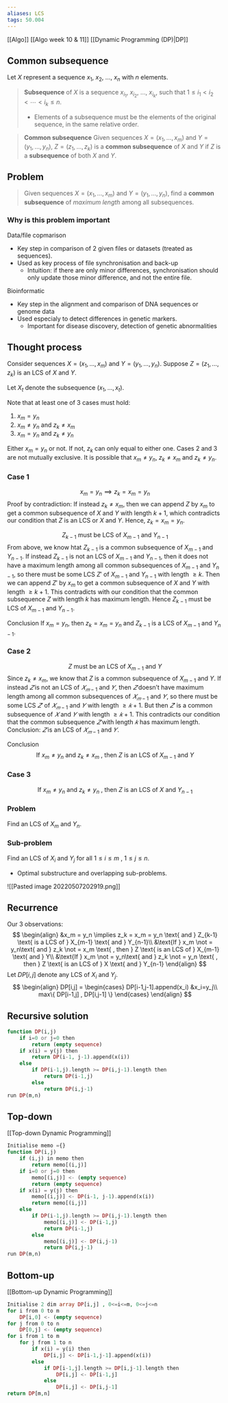 ```yaml
---
aliases: LCS
tags: 50.004
---
```

[[Algo]]
[[Algo week 10 & 11]]
[[Dynamic Programming (DP)|DP]]

## Common subsequence
Let $X$ represent a sequence $x_1$, $x_2$, $\dots$, $x_n$ with $n$ elements.

> **Subsequence**
> of $X$ is a sequence $x_{i_1}$, $x_{i_2}$, $\dots$, $x_{i_{k}}$, such that $1 \leq i_1 < i_2 < \cdots < i_k \leq n$.
> - Elements of a subsequence must be the elements of the original sequence, in the same relative order.

> **Common subsequence**
> Given sequences $X=(x_1, \dots ,x_m)$ and $Y=(y_1,\dots ,y_n)$,
> $Z=(z_1 , \dots , z_k)$ is a **common subsequence** of $X$ and $Y$ if $Z$ is a **subsequence** of both $X$ and $Y$.

## Problem
>Given sequences $X=(x_1, \dots ,x_m)$ and $Y=(y_1,\dots ,y_n)$,
find a **common subsequence** of *maximum length* among all subsequences.

### Why is this problem important
Data/file copmarison
- Key step in comparison of 2 given files or datasets (treated as sequences).
- Used as key process of file synchronisation and back-up
	- Intuition: if there are only minor differences, synchronisation should only update those minor difference, and not the entire file.

Bioinformatic
- Key step in the alignment and comparison of DNA sequences or genome data
- Used especialy to detect differences in genetic markers.
	- Important for disease discovery, detection of genetic abnormalities

## Thought process
Consider sequences $X=(x_1, \dots ,x_m)$ and $Y=(y_1,\dots ,y_n)$.
Suppose $Z=(z_1 , \dots , z_k)$ is an LCS of $X$ and $Y$.

Let $X_t$ denote the subsequence $(x_1, \dots ,x_t)$.

Note that at least one of 3 cases must hold:
1. $x_m = y_n$
2. $x_m \not = y_n$ and $z_k \not = x_m$
3. $x_m = y_n$ and $z_k \not = y_n$

Either $x_m = y_n$ or not.
If not, $z_k$ can only equal to either one.
Cases 2 and 3 are not mutually exclusive. It is possible that $x_m \not = y_n$, $z_k \not = x_m$ and $z_k \not = y_n$.

### Case 1
$$
x_m = y_n \implies z_k = x_m = y_n
$$
Proof by contradiction:
If instead $z_k \not = x_m$, then we can append $Z$ by $x_m$ to get a common subsequence of $X$ and $Y$ with length $k+1$, which contradicts our condition that $Z$ is an LCS or $X$ and $Y$.
Hence, $z_k = x_m = y_n$.

$$
Z_{k-1} \text{ must be LCS of } X_{m-1} \text{ and } Y_{n-1}
$$
From above, we know htat $Z_{k-1}$ is a common subsequence of $X_{m-1}$ and $Y_{n-1}$.
If instead $Z_{k-1}$ is not an LCS of $X_{m-1}$ and $Y_{n-1}$, then it does not have a maximum length among all common subsequences of $X_{m-1}$ and $Y_{n-1}$, so there must be some LCS $Z'$ of $X_{m-1}$ and $Y_{n-1}$ with length $\geq k$.
Then we can append $Z'$ by $x_m$ to get a common subsequence of $X$ and $Y$ with length $\geq k+1$. This contradicts with our condition that the common subsequence $Z$ with length $k$ has maximum length.
Hence $Z_{k-1} \text{ must be LCS of } X_{m-1} \text{ and } Y_{n-1}$.

Conclusion
If $x_m = y_n$, then $z_k = x_m = y_n$
and $Z_{k-1} \text{ is a LCS of } X_{m-1} \text{ and } Y_{n-1}$.

### Case 2
$$
Z \text{ must be an LCS of } X_{m-1} \text{ and } Y
$$
Since $z_k \not = x_m$, we know that $Z$ is a common subsequence of $X_{m-1}$ and $Y$.
If instead $𝑍$ is not an LCS of $𝑋_{𝑚−1}$ and $𝑌$, then $𝑍$ doesn’t have maximum length among all common subsequences of $𝑋_{𝑚−1}$ and $𝑌$, so there must be some LCS $𝑍'$ of $𝑋_{𝑚−1}$ and $𝑌$ with length $\geq 𝑘 + 1$.
But then $𝑍'$ is a common subsequence of $𝑋$ and $𝑌$ with length $\geq 𝑘 + 1$. This contradicts our condition that the common subsequence $𝑍$ with length $𝑘$ has maximum length. Conclusion: $𝑍$ is an LCS of $𝑋_{𝑚−1}$ and $𝑌$.

Conclusion
$$
\text{If } x_m \not = y_n\text{ and } z_k \not = x_m \text{ , then } Z \text{ is an LCS of } X_{m-1} \text{ and } Y
$$

### Case 3
$$
\text{If } x_m \not = y_n\text{ and } z_k \not = y_n \text{ , then } Z \text{ is an LCS of } X \text{ and } Y_{n-1}
$$

### Problem
Find an LCS of $X_m$ and $Y_n$.
### Sub-problem
Find an LCS of $X_i$ and $Y_j$ for all $1 \leq i \leq m$ , $1\leq j \leq n$.
- Optimal substructure and overlapping sub-problems.

![[Pasted image 20220507202919.png]]

## Recurrence
Our 3 observations:
$$
\begin{align}
&x_m = y_n \implies z_k = x_m = y_n \text{ and } Z_{k-1} \text{ is a LCS of } X_{m-1} \text{ and } Y_{n-1}\\
&\text{If } x_m \not = y_n\text{ and } z_k \not = x_m \text{ , then } Z \text{ is an LCS of } X_{m-1} \text{ and } Y\\
&\text{If } x_m \not = y_n\text{ and } z_k \not = y_n \text{ , then } Z \text{ is an LCS of } X \text{ and } Y_{n-1}
\end{align}
$$
Let $DP[i,j]$ denote any LCS of $X_i$ and $Y_j$.
$$
\begin{align}
DP[i,j] =
\begin{cases}
DP[i-1,j-1].append(x_i) &x_i=y_j\\
max\{ DP[i-1,j] , DP[i,j-1] \}
\end{cases}
\end{align}
$$

## Recursive solution
```php
function DP(i,j)
	if i=0 or j=0 then
		return (empty sequence)
	if x(i) = y(j) then
		return DP(i-1, j-1).append(x(i))
	else
		if DP(i-1,j).length >= DP(i,j-1).length then
			return DP(i-1,j)
		else
			return DP(i,j-1)
run DP(m,n)
```

## Top-down
[[Top-down Dynamic Programming]]
```php
Initialise memo ={}
function DP(i,j)
	if (i,j) in memo then
		return memo[(i,j)]
	if i=0 or j=0 then
		memo[(i,j)] <- (empty sequence)
		return (empty sequence)
	if x(i) = y(j) then
		memo[(i,j)] <- DP(i-1, j-1).append(x(i))
		return memo[(i,j)]
	else
		if DP(i-1,j).length >= DP(i,j-1).length then
			memo[(i,j)] <- DP(i-1,j)
			return DP(i-1,j)
		else
			memo[(i,j)] <- DP(i,j-1)
			return DP(i,j-1)
run DP(m,n)
```

## Bottom-up
[[Bottom-up Dynamic Programming]]
```php
Initialise 2 dim array DP[i,j] , 0<=i<=m, 0<=j<=n
for i from 0 to m
	DP[i,0] <- (empty sequence)
for j from 0 to n
	DP[0,j] <- (empty sequence)
for i from 1 to m
	for j from 1 to n
		if x(i) = y(i) then
			DP[i,j] <- DP[i-1,j-1].append(x(i))
		else
			if DP[i-1,j].length >= DP[i,j-1].length then
				DP[i,j] <- DP[i-1,j]
			else
				DP[i,j] <- DP[i,j-1]
return DP[m,n]
```

